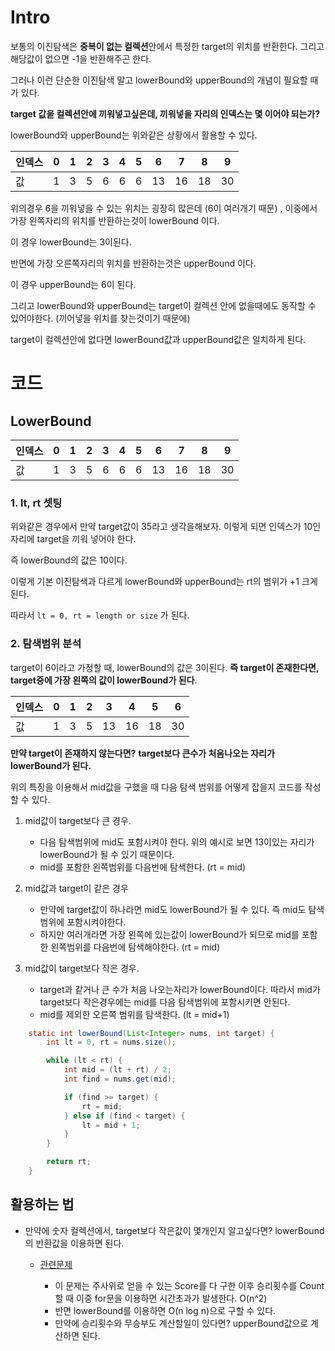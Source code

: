 # Intro

보통의 이진탐색은 **중복이 없는 컬렉션**안에서 특정한 target의 위치를 반환한다. 그리고 해당값이 없으면 -1을 반환해주곤 한다.

그러나 이런 단순한 이진탐색 말고 lowerBound와 upperBound의 개념이 필요할 때가 있다.

**target 값을 컬렉션안에 끼워넣고싶은데, 끼워넣을 자리의 인덱스는 몇 이어야 되는가?**

lowerBound와 upperBound는 위와같은 상황에서 활용할 수 있다.

인덱스 | 0 | 1 | 2 | 3 | 4 | 5 |  6 |  7 |  8 |  9 
|--|--|--|--|--|--|--|--|--|--|--|
값 | 1 | 3 | 5 | 6 | 6 | 6 | 13 | 16 | 18 | 30

위의경우 6을 끼워넣을 수 있는 위치는 굉장히 많은데 (6이 여러개기 때문) , 이중에서 가장 왼쪽자리의 위치를 반환하는것이 lowerBound 이다.

이 경우 lowerBound는 3이된다.

반면에 가장 오른쪽자리의 위치를 반환하는것은 upperBound 이다.

이 경우 upperBound는 6이 된다.

그리고 lowerBound와 upperBound는 target이 컬렉션 안에 없을때에도 동작할 수 있어야한다. (끼어넣을 위치를 찾는것이기 때문에)

target이 컬렉션안에 없다면 lowerBound값과 upperBound값은 일치하게 된다.

# 코드

## LowerBound

인덱스 | 0 | 1 | 2 | 3 | 4 | 5 |  6 |  7 |  8 |  9 
|--|--|--|--|--|--|--|--|--|--|--|
값 | 1 | 3 | 5 | 6 | 6 | 6 | 13 | 16 | 18 | 30

### 1. lt, rt 셋팅

위와같은 경우에서 만약 target값이 35라고 생각을해보자. 이렇게 되면 인덱스가 10인자리에 target을 끼워 넣어야 한다.

즉 lowerBound의 값은 10이다.

이렇게 기본 이진탐색과 다르게 lowerBound와 upperBound는 rt의 범위가 +1 크게된다.

따라서 `lt = 0, rt = length or size` 가 된다.

### 2. 탐색범위 분석

target이 6이라고 가정할 때, lowerBound의 값은 3이된다. **즉 target이 존재한다면, target중에 가장 왼쪽의 값이 lowerBound가 된다**.

인덱스 | 0 | 1 | 2 | 3 | 4 | 5 |  6 |
|--|--|--|--|--|--|--|--|
값 | 1 | 3 | 5 | 13 | 16 | 18 | 30

**만약 target이 존재하지 않는다면?** **target보다 큰수가 처음나오는 자리가 lowerBound가 된다.**

위의 특징을 이용해서 mid값을 구했을 때 다음 탐색 범위를 어떻게 잡을지 코드를 작성할 수 있다.


1. mid값이 target보다 큰 경우.

   - 다음 탐색범위에 mid도 포함시켜야 한다. 위의 예시로 보면 13이있는 자리가 lowerBound가 될 수 있기 때문이다.
   - mid를 포함한 왼쪽범위를 다음번에 탐색한다. (rt = mid)

2. mid값과 target이 같은 경우

   - 만약에 target값이 하나라면 mid도 lowerBound가 될 수 있다. 즉 mid도 탐색범위에 포함시켜야한다.
   - 하지만 여러개라면 가장 왼쪽에 있는값이 lowerBound가 되므로 mid를 포함한 왼쪽범위를 다음번에 탐색해야한다. (rt = mid)

3. mid값이 target보다 작은 경우.

   - target과 같거나 큰 수가 처음 나오는자리가 lowerBound이다. 따라서 mid가 target보다 작은경우에는 mid를 다음 탐색범위에 포함시키면 안된다.
   - mid를 제외한 오른쪽 범위를 탐색한다. (lt = mid+1)

    
```java
    static int lowerBound(List<Integer> nums, int target) {
        int lt = 0, rt = nums.size();

        while (lt < rt) {
            int mid = (lt + rt) / 2;
            int find = nums.get(mid);

            if (find >= target) {
                rt = mid;
            } else if (find < target) {
                lt = mid + 1;
            }
        }

        return rt;
    }


```






## 활용하는 법

- 만약에 숫자 컬렉션에서, target보다 작은값이 몇개인지 알고싶다면? lowerBound의 반환값을 이용하면 된다.

  - [관련문제](https://school.programmers.co.kr/learn/courses/30/lessons/258709)
  
    - 이 문제는 주사위로 얻을 수 있는 Score를 다 구한 이후 승리횟수를 Count할 때 이중 for문을 이용하면 시간초과가 발생한다. O(n^2)
    - 반면 lowerBound를 이용하면 O(n log n)으로 구할 수 있다.
    - 만약에 승리횟수와 무승부도 계산할일이 있다면? upperBound값으로 계산하면 된다.
